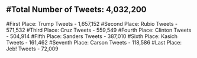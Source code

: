 #Total Number of Tweets: 4,032,200 
---
#First Place: Trump Tweets - 1,657,152
#Second Place: Rubio Tweets - 571,532
#Third Place: Cruz Tweets - 559,549
#Fourth Place: Clinton Tweets - 504,914
#Fifth Place: Sanders Tweets - 387,010
#Sixth Place: Kasich Tweets - 161,462
#Seventh Place: Carson Tweets - 118,586
#Last Place: Jeb! Tweets - 72,009
